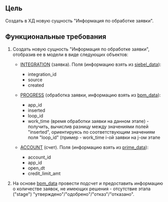 ## Цель
Создать в ХД новую сущность "Информация по обработке заявки".

## Функциональные требования
1. Создать новую сущность "Информация по обработке заявки", отобразив ее в модели в виде следующих объектов:
    - <a href="#"><a href="#"><a href="#">INTEGRATION</a> (заявка). Поля (информацию взять из <a href="#"><a href="#">siebel_data</a>):
        - integration_id
        - source
        - created
   
    - <a href="#"><a href="#">PROGRESS</a> (обработка заявки, информацию взять из <a href="#"><a href="#">bpm_data</a>):
        - app_id
        - inserted
        - loop_id
        - work_time (время обработки заявки на данном этапе) - получить, вычислив разницу между значениями полей                                                                                          "inserted", ориентируясь по соответствующим значениям поля "loop_id"
                                                                   (пример - work_time i-ой заявки на j-ом этапе
    
    - <a href="#"><a href="#">ACCOUNT</a> (счет). Поля (информацию взять из <a href="#"><a href="#">prime_data</a>):
        - account_id
        - app_id
        - open_dt
        - credit_limit_amt
    
3. На основе <a href="#">bpm_data</a> провести подсчет и предоставить информацию о количестве заявок, не имеющих решения - отсутствие этапа ("stage") "утверждено"/"одобрено"/"отказ"/"отказано".

